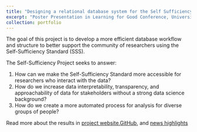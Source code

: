 ```yaml
---
title: "Designing a relational database system for the Self Sufficiency Standard: Representing the cost of living"
excerpt: "Poster Presentation in Learning for Good Conference, University of Washington, September 2022. <img src='{{ site.url }}{{ site.baseurl }}/images/Poster.jpg'>"
collection: portfolio
---
```

 
The goal of this project is to develop a more efficient database workflow and structure to better support the community of researchers using the Self-Sufficiency Standard (SSS).

The Self-Sufficiency Project seeks to answer:

1. How can we make the Self-Sufficiency Standard more accessible for researchers who interact with the data?
2. How do we increase data interpretability, transparency, and approachability of data for stakeholders without a strong data science background?
3. How do we create a more automated process for analysis for diverse groups of people?

Read more about the results in [project website](https://uwescience.github.io/DSSG2022-Self-Sufficiency/),[GitHub](https://github.com/Center-for-Women-s-Welfare/SSS), and [news highlights](https://escience.washington.edu/interdisciplinary-team-designs-database-to-advance-self-sufficiency-standard-research/)
